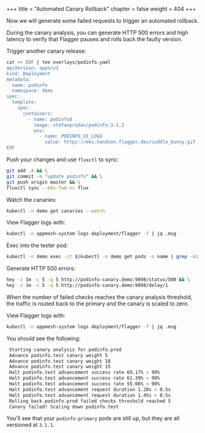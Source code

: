 +++
title = "Automated Canary Rollback"
chapter = false
weight = 404
+++

Now we will generate some failed requests to trigger an automated rollback.

During the canary analysis, you can generate HTTP 500 errors and high latency to verify that Flagger pauses and rolls back the faulty version.

Trigger another canary release:

```sh
cat << EOF | tee overlays/podinfo.yaml
apiVersion: apps/v1
kind: Deployment
metadata:
  name: podinfo
  namespace: demo
spec:
  template:
    spec:
      containers:
        - name: podinfod
          image: stefanprodan/podinfo:3.1.2
          env:
            - name: PODINFO_UI_LOGO
              value: https://eks.handson.flagger.dev/cuddle_bunny.gif
EOF
```

Push your changes and use `fluxctl` to sync:

```sh
git add -A && \
git commit -m "update podinfo" && \
git push origin master && \
fluxctl sync --k8s-fwd-ns flux
```

Watch the canaries: 

```sh
kubectl -n demo get canaries --watch
```

View Flagger logs with:

```sh
kubectl -n appmesh-system logs deployment/flagger -f | jq .msg
```

Exec into the tester pod:

```sh
kubectl -n demo exec -it $(kubectl -n demo get pods -o name | grep -m1 flagger-loadtester | cut -d'/' -f 2) bash
```

Generate HTTP 500 errors:

```sh
hey -z 1m -c 5 -q 5 http://podinfo-canary.demo:9898/status/500 && \
hey -z 1m -c 5 -q 5 http://podinfo-canary.demo:9898/delay/1
```

When the number of failed checks reaches the canary analysis threshold, the traffic is routed back to the primary and the canary is scaled to zero.

View Flagger logs with:

```sh
kubectl -n appmesh-system logs deployment/flagger -f | jq .msg
```

You should see the following:

```sh
 Starting canary analysis for podinfo.prod
 Advance podinfo.test canary weight 5
 Advance podinfo.test canary weight 10
 Advance podinfo.test canary weight 15
 Halt podinfo.test advancement success rate 69.17% < 99%
 Halt podinfo.test advancement success rate 61.39% < 99%
 Halt podinfo.test advancement success rate 55.06% < 99%
 Halt podinfo.test advancement request duration 1.20s > 0.5s
 Halt podinfo.test advancement request duration 1.45s > 0.5s
 Rolling back podinfo.prod failed checks threshold reached 5
 Canary failed! Scaling down podinfo.test
```

You'll see that your `podinfo-primary` pods are still up, but they are all versioned at `3.1.1`.
